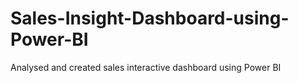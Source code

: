 # Sales-Insight-Dashboard-using-Power-BI
Analysed and created sales interactive dashboard using Power BI
